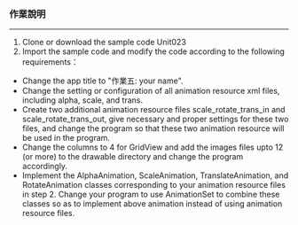 ### 作業說明
---
1. Clone or download the sample code Unit023
2. Import the sample code and modify the code according to the following requirements：
* Change the app title to "作業五: your name".
* Change the setting or configuration of all animation resource xml files, including alpha, scale, and trans.
* Create two additional animation resource files scale_rotate_trans_in and scale_rotate_trans_out, give necessary and proper settings for these two files, and change the program so that these two animation resource will be used in the program.
* Change the columns to 4 for GridView and add the images files upto 12 (or more) to the drawable directory and change the program accordingly.
* Implement the AlphaAnimation, ScaleAnimation, TranslateAnimation, and RotateAnimation classes corresponding to your animation resource files in step 2. Change your program to use AnimationSet to combine these classes so as to implement above animation instead of using animation resource files.
